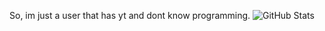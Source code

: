 So, im just a user that has yt and dont know programming.
![GitHub Stats](https://github-readme-stats.vercel.app/api?username=Maxi2022gt&theme=synthwave)

